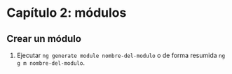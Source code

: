 # Capítulo 2: módulos

## Crear un módulo

1. Ejecutar `ng generate module nombre-del-modulo` o de forma resumida `ng g m nombre-del-modulo`.
